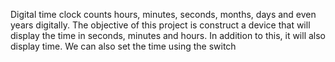 Digital time clock counts hours, minutes, seconds, months, days and even years digitally. The objective of this project is construct a device that will display the time in seconds, minutes and hours. In addition to this, it will also display time. We can also set the time using the switch
